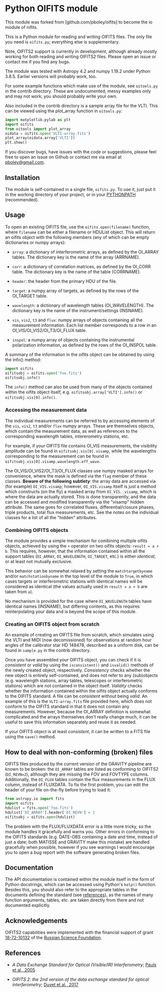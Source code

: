 Python OIFITS module
====================
This module was forked from [github.com/pboley/oifits] to become the io module of nifits.

This is a Python module for reading and writing OIFITS files.  The only file you
need is `oifits.py`; everything else is supplementary.

Note, OIFITS2 support is currently in development, although already mostly
working for both reading and writing OIFITS2 files. Please open an issue or
contact me if you find any bugs.

The module was tested with Astropy 4.2 and numpy 1.19.2 under Python 3.8.5.
Earlier versions will probably work, too.

For some example functions which make use of the module, see `oitools.py` in the
contrib directory. These are undocumented, messy examples only and may not work;
you should probably write your own.

Also included in the contrib directory is a sample array file for the VLTI.
This can be viewed using the plot_array function in `oitools.py`:

```python
import matplotlib.pylab as plt
import oifits
from oitools import plot_array
oidata = oifits.open('VLTI-array.fits')
plot_array(oidata.array['VLTI'])
plt.show()
```

If you discover bugs, have issues with the code or suggestions, please feel
free to open an issue on Github or contact me via
email at <pboley@gmail.com>.

## Installation

The module is self-contained in a single file, `oifits.py`. To use it, just put
it in the working directory of your project, or in your
[PYTHONPATH](https://docs.python.org/3/using/cmdline.html#envvar-PYTHONPATH)
(recommended).

## Usage

To open an existing OIFITS file, use the `oifits.open(filename)` function, where
`filename` can be either a filename or HDUList object.  This will return an
oifits object with the following members (any of which can be empty
dictionaries or numpy arrays):

- `array`: a dictionary of interferometric arrays, as defined by the OI_ARRAY
   tables.  The dictionary key is the name of the array (ARRNAME).

- `corr`: a dictionary of correlation matrices, as defined by the OI_CORR table.
  The dictionary key is the name of the table (CORRNAME).

- `header`: the header from the primary HDU of the file.

- `target`: a numpy array of targets, as defined by the rows of the OI_TARGET
table.

- `wavelength`: a dictionary of wavelength tables (OI_WAVELENGTH).  The
   dictionary key is the name of the instrument/settings (INSNAME).

- `vis`, `vis2`, `t3` and `flux`: numpy arrays of objects containing all the
   measurement information.  Each list member corresponds to a row in an
   OI_VIS/OI_VIS2/OI_T3/OI_FLUX table.

- `inspol`: a numpy array of objects containing the instrumental polarization
  information, as defined by the rows of the OI_INSPOL table.

A summary of the information in the oifits object can be obtained by
using the info() method:

```python
import oifits
oifitsobj = oifits.open('foo.fits')
oifitsobj.info()
```

The `info()` method can also be used from many of the objects contained within
the oifits object itself, e.g. `oifitsobj.array['VLTI'].info()` or
`oifitsobj.vis[0].info()`.

### Accessing the measurement data

The individual measurements can be referred to by accessing elements of the
`vis`, `vis2`, `t3` and/or `flux` numpy arrays.  These are themselves objects,
which contain the measurement data, as well as references to the corresponding
wavelength tables, intererometry stations, etc.

For example, if your OIFITS file contains OI_VIS measurements, the visibility
amplitude can be found in `oifitsobj.vis[0].visamp`, while the wavelengths
corresponding to the measurement can be found in
`oifitsobj.vis[0].visamp.wavelength.eff_wave`.

The OI_VIS/OI_VIS2/OI_T3/OI_FLUX classes use numpy masked arrays for
convenience, where the mask is defined via the `flag` member of these classes.
**Beware of the following subtlety**: the array data are accessed via (for
example) `OI_VIS.visamp`; however, `OI_VIS.visamp` itself is just a method which
constructs (on the fly) a masked array from `OI_VIS._visamp`, which is where the
data are actually stored.  This is done transparently, and the data can be
accessed and modified transparently via the "visamp" hidden attribute.  The same
goes for correlated fluxes, differential/closure phases, triple products, total
flux measurements, etc.  See the notes on the individual classes for a list of
all the "hidden" attributes.

### Combining OIFITS objects

The module provides a simple mechanism for combining multiple oifits objects,
achieved by using the `+` operator on two oifits objects: `result = a + b`.
This requires, however, that the information contained within all the support
tables (`OI_ARRAY`, `OI_WAVELENGTH`, `OI_TARGET`, etc.) is either *identical*,
or at least not mutually exclusive.

This behavior can be somewhat relaxed by setting the `matchtargetbyname` and/or
`matchstationbyname` in the top level of the module to `True`, in which cases
targets or interferometric stations with identical names will be considered as
identical (the values actually used in `result = a + b` are taken from `a`).

No mechanism is provided for the case where `OI_WAVELENGTH` tables have
identical names (INSNAME), but differing contents, as this requires
reinterpolating your data and is beyond the scope of this module.

### Creating an OIFITS object from scratch

An example of creating an OIFITS file from scratch, which simulates using the
VLTI and MIDI (now decomissioned) for observations at random hour angles of the
calibrator star HD 148478, described as a uniform disk, can be found in
`sample.py` in the contrib directory.

Once you have assembled your OIFITS object, you can check if it is *consistent*
or *valid* by using the `isconsistent()` and `isvalid()` methods of the newly
created object, respectively. *Consistency* checks whether the new object is
entirely self-contained, and does not refer to any (sub)objects (e.g. wavelength
stations, array tables, telescopes or interferometric stations) which are not
contained in the object itself. *Validity* checks whether the information
contained within the oifits object actually conforms to the OIFITS standard.  A
file can be *consistent* without being *valid*. An example of this is the
`VLTI-array.fits` file provided here, which does not conform to the OIFITS
standard in that it does not contain any measurements.  However, because the
OI_ARRAY definition is somewhat complicated and the arrays themselves don't
really change much, it can be useful to save this information separately and
reuse it as needed.

If your OIFITS object is at least *consistent*, it can be written to a FITS file
using the `save()` method.

## How to deal with non-conforming (broken) files

OIFITS files produced by the current version of the GRAVITY pipeline are known
to be broken: the `OI_ARRAY` tables are listed as conforming to OIFITS2
(`OI_REVN=2`), although they are missing the FOV and FOVTYPE columns.
Additionally, the `OI_FLUX` tables contain the flux measurements in the FLUX
column, instead of FLUXDATA. To fix the first problem, you can edit
the header of your file on-the-fly before trying to load it:

```python
from astropy.io import fits
import oifits
hdulist = fits.open('foo.fits')
hdulist['OI_ARRAY'].header['OI_REVN'] = 1
oifitsobj = oifits.open(hdulist)
```

The problem with the FLUX/FLUXDATA error is a little more tricky, so the module
handles it gracefully and warns you. Other errors in conforming to the OIFITS
standards (e.g. DATE-OBS containing a date and time, instead of just a date;
both MATISSE and GRAVITY make this mistake) are handled gracefully when
possible, however if you see warnings I would encourage you to open a bug
report with the software generating broken files.


## Documentation

The API documentation is contained within the module itself in the form of
Python docstrings, which can be accessed using Python's `help()` function.
Besides this, you should also refer to the appropriate tables in the documents
defining the standard (see [references](#references)), as the names of many
function arguments, tables, etc. are taken directly from there and not
documented explicitly.

## Acknowledgements

OIFITS2 capabilities were implemented with the financial support of grant
[18-72-10132](https://rscf.ru/en/project/18-72-10132/) of the [Russian Science
Foundation](https://rscf.ru/en/).

## References

- *A Data Exchange Standard for Optical (Visible/IR) Interferometry*; [Pauls et al., 2005](https://ui.adsabs.harvard.edu/abs/2005PASP..117.1255P/abstract)

- *OIFITS 2: the 2nd version of the data exchange standard for optical interferometry*; [Duvet et al., 2017](https://ui.adsabs.harvard.edu/abs/2017A%26A...597A...8D/abstract)
